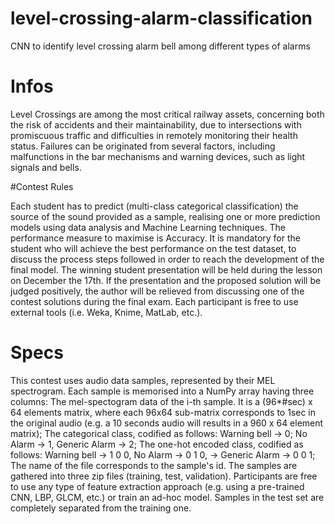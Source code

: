 # level-crossing-alarm-classification
CNN to identify level crossing alarm bell among different types of alarms


# Infos

Level Crossings are among the most critical railway assets, concerning both the risk of accidents and their maintainability, due to intersections with promiscuous traffic and difficulties in remotely monitoring their health status. Failures can be originated from several factors, including malfunctions in the bar mechanisms and warning devices, such as light signals and bells. 

#Contest Rules

Each student has to predict (multi-class categorical classification) the source of the sound provided as a sample, realising one or more prediction models using data analysis and Machine Learning techniques. The performance measure to maximise is Accuracy. It is mandatory for the student who will achieve the best performance on the test dataset, to discuss the process steps followed in order to reach the development of the final model. The winning student presentation will be held during the lesson on December the 17th.
If the presentation and the proposed solution will be judged positively, the author will be relieved from discussing one of the contest solutions during the final exam.
Each participant is free to use external tools (i.e. Weka, Knime, MatLab, etc.).

# Specs

This contest uses audio data samples, represented by their MEL spectrogram. Each sample is memorised into a NumPy array having three columns:
The mel-spectogram data of the i-th sample. It is a (96*#sec) x 64 elements matrix, where each 96x64 sub-matrix corresponds to 1sec in the original audio (e.g. a 10 seconds audio will results in a 960 x 64 element matrix);
The categorical class, codified as follows: Warning bell -> 0; No Alarm -> 1, Generic Alarm -> 2;
The one-hot encoded class, codified as follows: Warning bell -> 1 0 0, No Alarm -> 0 1 0, -> Generic Alarm -> 0 0 1;
The name of the file corresponds to the sample's id. The samples are gathered into three zip files (training, test, validation). Participants are free to use any type of feature extraction approach (e.g. using a pre-trained CNN, LBP, GLCM, etc.) or train an ad-hoc model. Samples in the test set are completely separated from the training one.
